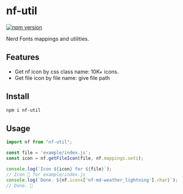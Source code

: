 # nf-util

[![npm version](https://badge.fury.io/js/nf-util.svg)](https://www.npmjs.com/package/nf-util)

Nerd Fonts mappings and utilities.

## Features

 - Get nf icon by css class name: 10K+ icons.
 - Get file icon by file name: give file path

## Install

```bash
npm i nf-util
```

## Usage

```js
import nf from "nf-util";

const file = 'example/index.js';
const icon = nf.getFileIcon(file, nf.mappings.seti);

console.log(`Icon ${icon} for ${file}`);
// Icon  for example/index.js
console.log(`Done. ${nf.icons['nf-md-weather_lightning'].char}`);
// Done. 󰖓
```